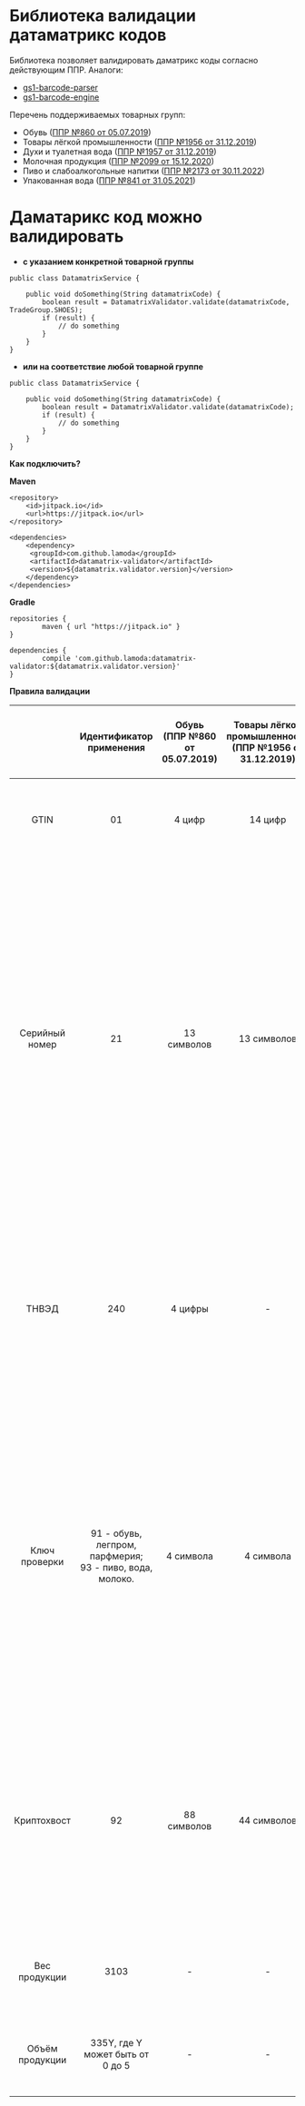 # Библиотека валидации датаматрикс кодов

Библиотека позволяет валидировать даматрикс коды согласно действующим ППР.
Аналоги: 
- [gs1-barcode-parser](https://github.com/lamoda/gs1-barcode-parser)
- [gs1-barcode-engine](https://github.com/gs1/gs1-barcode-engine/#readme)


Перечень поддерживаемых товарных групп:

* Обувь ([ППР №860 от 05.07.2019](https://xn--80ajghhoc2aj1c8b.xn--p1ai/upload/860.pdf))
* Товары лёгкой промышленности ([ППР №1956 от 31.12.2019](https://xn--80ajghhoc2aj1c8b.xn--p1ai/upload/1956.pdf))
* Духи и туалетная вода ([ППР №1957 от 31.12.2019](https://xn--80ajghhoc2aj1c8b.xn--p1ai/upload/%D0%9F%D0%BE%D1%81%D1%82%D0%B0%D0%BD%D0%BE%D0%B2%D0%BB%D0%B5%D0%BD%D0%B8%D0%B5_%D0%9F%D1%80%D0%B0%D0%B2%D0%B8%D1%82%D0%B5%D0%BB%D1%8C%D1%81%D1%82%D0%B2%D0%B0_%D0%A0%D0%A4_%D0%BE%D1%82_31_12_2019_N_1957_%D1%80%D0%B5%D0%B4_%D0%BE%D1%82_20_11.pdf))
* Молочная продукция ([ППР №2099 от 15.12.2020](https://xn--80ajghhoc2aj1c8b.xn--p1ai/upload/%D0%9F%D0%BE%D1%81%D1%82%D0%B0%D0%BD%D0%BE%D0%B2%D0%BB%D0%B5%D0%BD%D0%B8%D0%B5_%D0%9F%D1%80%D0%B0%D0%B2%D0%B8%D1%82%D0%B5%D0%BB%D1%8C%D1%81%D1%82%D0%B2%D0%B0_%D0%A0%D0%A4_%D0%BE%D1%82_15_12_2020_N_2099_%D1%80%D0%B5%D0%B4_%D0%BE%D1%82_22_04.pdf))
* Пиво и слабоалкогольные напитки ([ППР №2173 от 30.11.2022](https://xn--80ajghhoc2aj1c8b.xn--p1ai/upload/%D0%9F%D0%BE%D1%81%D1%82%D0%B0%D0%BD%D0%BE%D0%B2%D0%BB%D0%B5%D0%BD%D0%B8%D0%B5%20%D0%9F%D1%80%D0%B0%D0%B2%D0%B8%D1%82%D0%B5%D0%BB%D1%8C%D1%81%D1%82%D0%B2%D0%B0%20%E2%84%962173.pdf))
* Упакованная вода ([ППР №841 от 31.05.2021](https://xn--80ajghhoc2aj1c8b.xn--p1ai/upload/%D0%9F%D0%BE%D1%81%D1%82%D0%B0%D0%BD%D0%BE%D0%B2%D0%BB%D0%B5%D0%BD%D0%B8%D0%B5_%D0%9F%D1%80%D0%B0%D0%B2%D0%B8%D1%82%D0%B5%D0%BB%D1%8C%D1%81%D1%82%D0%B2%D0%B0_%D0%A0%D0%A4_%D0%BE%D1%82_31_05_2021_N_841_%D1%80%D0%B5%D0%B4_%D0%BE%D1%82_26_03.pdf))

# Даматарикс код можно валидировать

* **с указанием конкретной товарной группы**

```
public class DatamatrixService {

    public void doSomething(String datamatrixCode) {
        boolean result = DatamatrixValidator.validate(datamatrixCode, TradeGroup.SHOES);
        if (result) {
            // do something
        }
    }
}
```

* **или на соответствие любой товарной группе**

```
public class DatamatrixService {

    public void doSomething(String datamatrixCode) {
        boolean result = DatamatrixValidator.validate(datamatrixCode);
        if (result) {
            // do something
        }
    }
}
```

**Как подключить?**

**Maven**

```
<repository>
    <id>jitpack.io</id>
    <url>https://jitpack.io</url>
</repository>

<dependencies>
    <dependency>
     <groupId>com.github.lamoda</groupId>
     <artifactId>datamatrix-validator</artifactId>
     <version>${datamatrix.validator.version}</version>
    </dependency>
</dependencies>

```

**Gradle**

```
repositories {
        maven { url "https://jitpack.io" }
}

dependencies {
        compile 'com.github.lamoda:datamatrix-validator:${datamatrix.validator.version}'
}
```

**Правила валидации**

|  | Идентификатор применения | Обувь <br>(ППР №860 от 05.07.2019) | Товары лёгкой промышленности<br> (ППР №1956 от 31.12.2019) | Духи и туалетная вода<br> (ППР №1957 от 31.12.2019) | Пиво и слабоалкогольные напитки <br>(ППР №2173 от 30.11.2022) | Упакованная вода <br>(ППР №841 от 31.05.2021) | Молочная продукция <br>(ППР №2099 от 15.12.2020) | Обязательность | Правила валидации |
|:---:|:---:|:---:|:---:|:---:|:---:|:---:|:---:|:---:|:---:|
| GTIN | 01 | 4 цифр | 14 цифр | 14 цифр | 14 цифр | 14 цифр | 14 цифр | Обязателен для всех товарных групп  | * Идентификатор применения<br>* Кол-во символов (14)<br>* Что состоит только из цифр |
| Серийный номер | 21 | 13 символов | 13 символов | 13 символов | 7 символов | 13 символов | 6 символов | Обязателен для всех товарных групп  | * Идентификатор применения<br>* Кол-во символов (6 - молоко, 7 - пиво, 13 - остальная продукция)<br>* Отсутствие кириллицы,<br>* Наличие спец-символов согласно таблицы спецификации GS1 The GS1 subset of International Standard ISO/IEC 646<br>* Наличие в конце символа- разделителя GS (опционально, может быть, может отсутствовать) |
| ТНВЭД | 240 | 4 цифры | - | - | - | - | - | Опционален для обуви | * Идентификатор применения<br>* Кол-во символов (4)<br>* Что состоит только из цифр<br>* Наличие в конце символа- разделителя GS (опционально, может быть, может отсутствовать) |
| Ключ проверки | 91 - обувь, легпром, парфмерия;<br>93 - пиво, вода, молоко. | 4 символа | 4 символа | 4 символа | 4 символа | 4 символа | 4 символа | Обязателен для всех товарных групп | * Идентификатор применения<br>* Кол-во символов (4)<br>* Отсутствие кириллицы<br>* Наличие спец-символов согласно таблицы спецификации GS1 The GS1 subset of International Standard ISO/IEC 646<br>* Наличие в конце символа- разделителя GS (опционально, может быть, может отсутствовать) |
| Криптохвост | 92 | 88 символов | 44 символов | 44 символов | - | - | - | Обязателен для обуви, легпрома и парфюмерии | * Идентификатор применения<br>* Кол-во символов (88 или 44)<br>* Отсутствие кириллицы<br>* Наличие спец-символов согласно таблицы спецификации GS1 The GS1 subset of International Standard ISO/IEC 646 |
| Вес продукции | 3103 | - | - | - | - | - | 6 символов | Опционален для молока | * Идентификатор применения<br>* Кол-во символов (6)<br>* Только цифры |
| Объём продукции | 335Y, где Y может быть от 0 до 5 | - | - | - | 6 символов | - | - | Опционален для пива | * Идентификатор применения<br>* Кол-во символов (6)<br>* Только цифры |